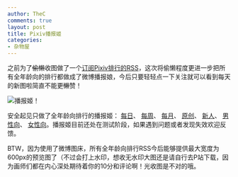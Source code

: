 ```yaml
---
author: TheC
comments: true
layout: post
title: Pixiv播报姬
categories:
- 杂物屋
---
```


之前为了<del>偷懒</del>收图做了一个[订阅Pixiv排行的RSS](http://blog.thec.me/w/pixivrss/)，这次将偷懒程度更进一步把所有全年龄向的排行都做成了微博播报娘，今后只要轻轻点一下关注就可以看到每天的新图啦简直不能更<del>懒</del>赞！

![播报姬！](http://thec.u.qiniudn.com/pchan.jpg)

安全起见只做了全年龄向排行的播报姬：
[每日](http://weibo.com/pixivchan)、
[每周](http://weibo.com/pchanweekly)、
[每月](http://weibo.com/pchanmonthly)、
[原创](http://weibo.com/pchanoriginal)、
[新人](http://weibo.com/pchanrookie)、
[男性向](http://weibo.com/pchanmale)、
[女性向](http://weibo.com/pchanfemale)。播报姬目前还处在测试阶段，如果遇到问题或者发现失效欢迎反馈。

BTW，因为使用了微博图床，所有全年龄向排行RSS今后能够提供最大宽度为600px的预览图了（不过会打上水印，想收无水印大图还是请自行去P站下载，因为画师们都在内心深处期待着你的10分和评论啊！光收图是不对的哦。